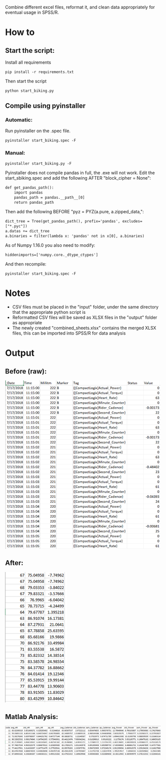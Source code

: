 Combine different excel files, reformat it, and clean data appropriately for eventual usage in SPSS/R.

# How to

## Start the script:

Install all requirements
```
pip install -r requirements.txt
```
Then start the script
```
python start_biking.py
```
## Compile using pyinstaller
### Automatic:
Run pyinstaller on the .spec file.
```
pyinstaller start_biking.spec -F
```

### Manual:
```
pyinstaller start_biking.py -F
```
Pyinstaller does not compile pandas in full, the .exe will not work. Edit the start_sbiking.spec and add the following AFTER "block_cipher = None":
```
def get_pandas_path():
    import pandas
    pandas_path = pandas.__path__[0]
    return pandas_path
```
Then add the following BEFORE "pyz = PYZ(a.pure, a.zipped_data,":
```
dict_tree = Tree(get_pandas_path(), prefix='pandas', excludes=["*.pyc"])
a.datas += dict_tree
a.binaries = filter(lambda x: 'pandas' not in x[0], a.binaries)
```
As of Numpy 1.16.0 you also need to modify:
```
hiddenimports=['numpy.core._dtype_ctypes']
```

And then recompile:
```
pyinstaller start_biking.spec -F
```

# Notes
* CSV files must be placed in the "input" folder, under the same directory that the appropriate python script is
* Reformatted CSV files will be saved as XLSX files in the "output" folder as appropriate
* The newly created "combined_sheets.xlsx" contains the merged XLSX files, this can be imported into SPSS/R for data analysis

# Output

## Before (raw):
![alt text](https://github.com/pomkos/biking/blob/master/before.png)

## After:
![alt text](https://github.com/pomkos/biking/blob/master/after.png)

## Matlab Analysis:
![alt text](https://github.com/pomkos/biking/blob/master/matlab.png)
